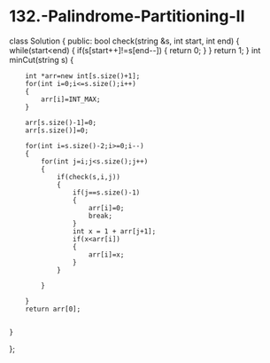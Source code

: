 # 132.-Palindrome-Partitioning-II


class Solution {
public:
    bool check(string &s, int start, int end)
    {
        while(start<end)
        {
            if(s[start++]!=s[end--])
            {
                return 0;
            }
        }
        return 1;
    }
    int minCut(string s) {
        
        int *arr=new int[s.size()+1];
        for(int i=0;i<=s.size();i++)
        {
            arr[i]=INT_MAX;
        }
        
        arr[s.size()-1]=0;
        arr[s.size()]=0;
        
        for(int i=s.size()-2;i>=0;i--)
        {
            for(int j=i;j<s.size();j++)
            {
                if(check(s,i,j))
                {
                    if(j==s.size()-1)
                    {
                        arr[i]=0;
                        break;
                    }
                    int x = 1 + arr[j+1];
                    if(x<arr[i])
                    {
                        arr[i]=x;
                    }
                }
                
            }
            
        }
        return arr[0];
        
        
    }
};
